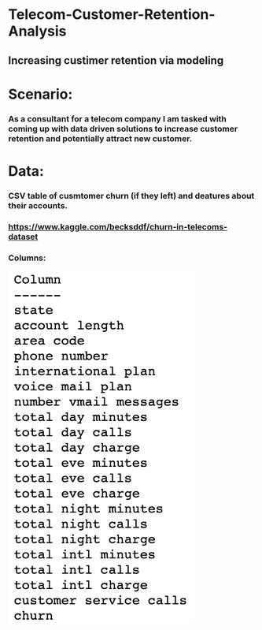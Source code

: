 # Telecom-Customer-Retention-Analysis
## Increasing custimer retention via modeling 

# Scenario:
### As a consultant for a telecom company I am tasked with coming up with data driven solutions to increase customer retention and potentially attract new customer.

# Data:
### CSV table of cusmtomer churn (if they left) and deatures about their accounts.
### https://www.kaggle.com/becksddf/churn-in-telecoms-dataset
### Columns:
![alt text](https://github.com/s-shader/Telecom-Customer-Retention-Analysis/blob/main/Images_telecomAnalysis/data_columns.png)



